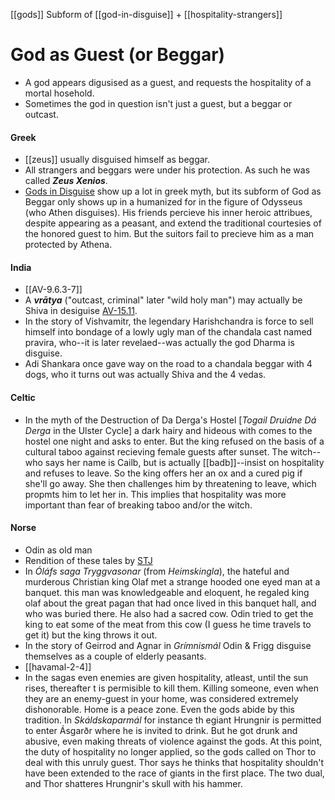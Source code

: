 [[gods]]
Subform of [[god-in-disguise]] + [[hospitality-strangers]]
# God as Guest (or Beggar)

- A god appears digusised as a guest, and requests the hospitality of a mortal hosehold. 
- Sometimes the god in question isn't just a guest, but a beggar or outcast.

#### Greek
- [[zeus]] usually disguised himself as beggar.
- All strangers and beggars were under his protection. As such he was called ***Zeus Xenios***.
- [Gods in Disguise](god-in-disguise) show up a lot in greek myth, but its subform of God as Beggar only shows up in a humanized for in the figure of Odysseus (who Athen disguises). His friends percieve his inner heroic attribues, despite appearing as a peasant, and extend the traditional courtesies of the honored guest to him. But the suitors fail to precieve him as a man protected by Athena.

#### India
- [[AV-9.6.3-7]]
- A ***vrātya*** ("outcast, criminal" later "wild holy man") may actually be Shiva in desiguise [AV-15.11](https://www.sacred-texts.com/hin/av/av15011.htm). 
- In the story of Vishvamitr, the legendary Harishchandra is force to sell himself into bondage of a lowly ugly man of the chandala cast named pravira, who--it is later revelaed--was actually the god Dharma is disguise.
- Adi Shankara once gave way on the road to a chandala beggar with 4 dogs, who it turns out was actually Shiva and the 4 vedas.


#### Celtic
- In the myth of the Destruction of Da Derga's Hostel [*Togail Druidne Dá Derga* in the Ulster Cycle] a dark hairy and hideous with comes to the hostel one night and asks to enter. But the king refused on the basis of a cultural taboo against recieving female guests after sunset. The witch--who says her name is Cailb, but is actually [[badb]]--insist on hospitality and refuses to leave. So the king offers her an ox and a cured pig if she'll go away. She then challenges him by threatening to leave, which propmts him to let her in. This implies that hospitality was more important than fear of breaking taboo and/or the witch. 

#### Norse

- Odin as old man
- Rendition of these tales by [STJ](https://www.youtube.com/watch?v=fthVOicnuQM)
- In *Óláfs saga Tryggvasonar* (from *Heimskingla*), the hateful and murderous Christian king Olaf met a strange hooded one eyed man at a banquet. this man was knowledgeable and eloquent, he regaled king olaf about the great pagan that had once lived in this banquet hall, and who was buried there. He also had a sacred cow. Odin tried to get the king to eat some of the meat from this cow (I guess he time travels to get it) but the king throws it out.
- In the story of Geirrod and Agnar in *Grímnismál* Odin & Frigg disguise themselves as a couple of elderly peasants.  
- [[havamal-2-4]]
- In the sagas even enemies are given hospitality, atleast, until the sun rises, thereafter t is permisible to kill them. Killing someone, even when they are an enemy-guest in your home, was considered extremely dishonorable. Home is a peace zone. Even the gods abide by this tradition. In *Skáldskaparmál* for instance th egiant Hrungnir is permitted to enter Ásgarðr where he is invited to drink. But he got drunk and abusive, even making threats of violence against the gods. At this point, the duty of hospitality no longer applied, so the gods called on Thor to deal with this unruly guest. Thor says he thinks that hospitality shouldn't have been extended to the race of giants in the first place. The two dual, and Thor shatteres Hrungnir's skull with his hammer.